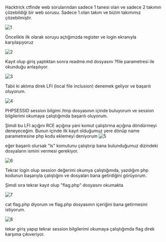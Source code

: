 Hacktrick ctfinde web sorularından sadece 1 tanesi olan ve sadece 2 takımın çözebildiği bir web sorusu. Sadece 1.olan takım ve bizim takımımız çözebilmiştir.

![1](https://github.com/djedfj40/hacktrick-web-write_up/assets/24505484/2027f7b5-5b85-4d57-81de-2f928fe6080f)

Öncelikle ilk olarak soruyu açtığımzda register ve login ekranıyla karşılaşıyoruz

![2](https://github.com/djedfj40/hacktrick-web-write_up/assets/24505484/4ebde4a0-a44e-42f0-9150-702df6097287)


Kayıt olup giriş yaptıktan sonra readme.md dosyasını ?file parametresi ile okunduğu anlaşılıyor.

![3](https://github.com/djedfj40/hacktrick-web-write_up/assets/24505484/088ac4fa-fdbf-4dcd-b6bc-20d54ec8bb11)

Tabii ki aklıma direk LFI (local file inclusion) denemek geliyor ve başarılı oluyorum.


![4](https://github.com/djedfj40/hacktrick-web-write_up/assets/24505484/7e285f4b-29c0-4cf4-b3a3-1ac1a48080ca)

PHPSESSID session bilgimi /tmp dosyasının içinde buluyorum ve session bilgilerimi okumaya çalıştığımda başarılı oluyorum.

Şimdi bu LFI açığını RCE açığına yani komut çalıştırma açığına döndürmeyi deneyeceğim. Bunun içinde ilk kayıt olduğumuz yere dönüp name parametresine php kodu eklemeyi deniyorum
![5](https://github.com/djedfj40/hacktrick-web-write_up/assets/24505484/1501b60e-f302-4854-9de0-58067b684653)

eğer başarılı olursak "ls" komutunu çalıştırıp bana bulunduğumuz dizindeki dosyaların ismini vermesi gerekiyor.

![6](https://github.com/djedfj40/hacktrick-web-write_up/assets/24505484/03d4ab62-e611-4446-89a2-e0dee323906e)

Tekrar login olup session değerimi okumya çalıştığımda, yazdığım php kodunun başarıyla çalıştığını ve dosyaları bana getirdiğini görüyorum.

Şimdi sıra tekrar kayıt olup "flag.php" dosyasını okumakta

![7](https://github.com/djedfj40/hacktrick-web-write_up/assets/24505484/abe383d3-cc80-4658-b399-00abfe1be4a9)

cat flag.php diyorum ve flag.php dosyasının içeriğini bana getirmesini istiyorum.

![8](https://github.com/djedfj40/hacktrick-web-write_up/assets/24505484/e548084b-239c-499a-b003-654fb6e8ab90)

tekar giriş yapıp tekrar session bilgilerimi okumaya çalıştığımda flag direk karşıma çıkıveriyor.


